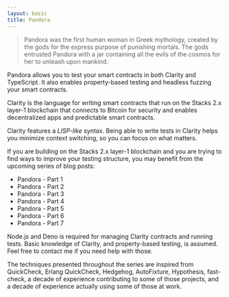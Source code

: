 ```yaml
---
layout: basic
title: Pandora
---
```


>Pandora was the first human woman in Greek mythology, created by the gods for the express purpose of punishing mortals. The gods entrusted Pandora with a jar containing all the evils of the cosmos for her to unleash upon mankind.

Pandora allows you to test your smart contracts in both Clarity and TypeScript. It also enables property-based testing and headless fuzzing your smart contracts.

Clarity is the language for writing smart contracts that run on the Stacks 2.x layer-1 blockchain that connects to Bitcoin for security and enables decentralized apps and predictable smart contracts.

Clarity features a _LISP-like_ syntax. Being able to write tests in Clarity helps you minimize context switching, so you can focus on what matters.

If you are building on the Stacks 2.x layer-1 blockchain and you are trying to find ways to improve your testing structure, you may benefit from the upcoming series of blog posts:

* Pandora - Part 1
* Pandora - Part 2
* Pandora - Part 3
* Pandora - Part 4
* Pandora - Part 5
* Pandora - Part 6
* Pandora - Part 7

Node.js and Deno is required for managing Clarity contracts and running tests. Basic knowledge of Clarity, and property-based testing, is assumed. Feel free to contact me if you need help with those.

The techniques presented throughout the series are inspired from QuickCheck, Erlang QuickCheck, Hedgehog, AutoFixture, Hypothesis, fast-check, a decade of experience contributing to some of those projects, and a decade of experience actually using some of those at work.
